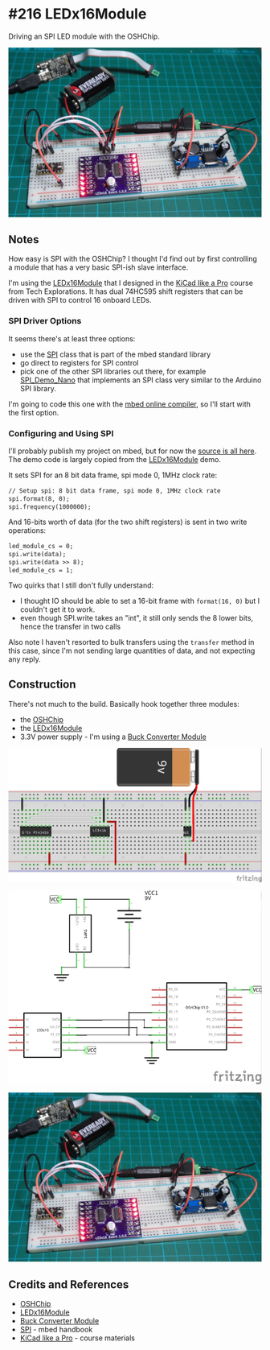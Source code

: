 # #216 LEDx16Module

Driving an SPI LED module with the OSHChip.

![LEDx16Module_build](./assets/LEDx16Module_build.jpg?raw=true)

## Notes

How easy is SPI with the OSHChip? I thought I'd find out by first controlling a
module that has a very basic SPI-ish slave interface.

I'm using the [LEDx16Module](../playground/LEDx16Module) that I designed in the
[KiCad like a Pro](http://txplore.tv/courses/kicad-pro)
course from Tech Explorations. It has dual 74HC595 shift registers that can be driven with SPI
to control 16 onboard LEDs.

### SPI Driver Options

It seems there's at least three options:

* use the [SPI](https://developer.mbed.org/handbook/SPI) class that is part of the mbed standard library
* go direct to registers for SPI control
* pick one of the other SPI libraries out there, for example [SPI_Demo_Nano](https://developer.mbed.org/teams/RedBearLab/code/SPI_Demo_Nano/) that implements an SPI class very similar to the Arduino SPI library.

I'm going to code this one with the [mbed online compiler](https://developer.mbed.org), so I'll start with the first option.

### Configuring and Using SPI

I'll probably publish my project on mbed, but for now the [source is all here](./source).
The demo code is largely copied from the [LEDx16Module](../playground/LEDx16Module) demo.

It sets SPI for an 8 bit data frame, spi mode 0, 1MHz clock rate:

```
// Setup spi: 8 bit data frame, spi mode 0, 1MHz clock rate
spi.format(8, 0);
spi.frequency(1000000);
```

And 16-bits worth of data (for the two shift registers) is sent in two write operations:

```
led_module_cs = 0;
spi.write(data);
spi.write(data >> 8);
led_module_cs = 1;
```

Two quirks that I still don't fully understand:
* I thought IO should be able to set a 16-bit frame with `format(16, 0)` but I couldn't get it to work.
*  even though SPI.write takes an "int", it still only sends the 8 lower bits, hence the transfer in two calls

Also note I haven't resorted to bulk transfers using the `transfer` method in this case,
since I'm not sending large quantities of data, and not expecting any reply.

## Construction

There's not much to the build. Basically hook together three modules:

* the [OSHChip](http://oshchip.org/)
* the [LEDx16Module](../playground/LEDx16Module)
* 3.3V power supply - I'm using a [Buck Converter Module](https://github.com/tardate/LittleArduinoProjects/tree/master/Electronics101/BuckConverterModules#module-2)

![LEDx16Module_bb](./assets/LEDx16Module_bb.jpg?raw=true)

![LEDx16Module_schematic](./assets/LEDx16Module_schematic.jpg?raw=true)

![LEDx16Module_build](./assets/LEDx16Module_build.jpg?raw=true)

## Credits and References
* [OSHChip](http://oshchip.org/)
* [LEDx16Module](../playground/LEDx16Module)
* [Buck Converter Module](https://github.com/tardate/LittleArduinoProjects/tree/master/Electronics101/BuckConverterModules#module-2)
* [SPI](https://developer.mbed.org/handbook/SPI) - mbed handbook
* [KiCad like a Pro](http://txplore.tv/courses/kicad-pro) - course materials
